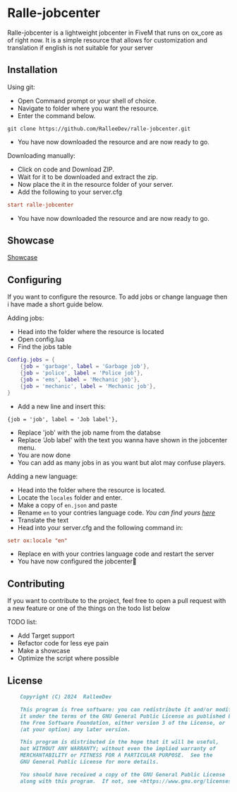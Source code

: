 # Ralle-jobcenter

Ralle-jobcenter is a lightweight jobcenter in FiveM that runs on ox_core as of right now. It is a simple resource that allows for customization and translation if english is not suitable for your server

## Installation

Using git:

- Open Command prompt or your shell of choice.
- Navigate to folder where you want the resource.
- Enter the command below.

```git
git clone https://github.com/RalleeDev/ralle-jobcenter.git
```

- You have now downloaded the resource and are now ready to go.

Downloading manually:

- Click on code and Download ZIP.
- Wait for it to be downloaded and extract the zip.
- Now place the it in the resource folder of your server.
- Add the following to your server.cfg

```cfg
start ralle-jobcenter
```

- You have now downloaded the resource and are now ready to go.

## Showcase

[Showcase](showcase.mp4)

## Configuring

If you want to configure the resource. To add jobs or change language then i have made a short guide below.

Adding jobs:

- Head into the folder where the resource is located
- Open config.lua
- Find the jobs table

```lua
Config.jobs = {
    {job = 'garbage', label = 'Garbage job'},
    {job = 'police', label = 'Police job'},
    {job = 'ems', label = 'Mechanic job'},
    {job = 'mechanic', label = 'Mechanic job'},
}
```

- Add a new line and insert this:

`{job = 'job', label = 'Job label'},`

- Replace 'job' with the job name from the databse
- Replace 'Job label' with the text you wanna have shown in the jobcenter menu.
- You are now done
- You can add as many jobs in as you want but alot may confuse players.

Adding a new language:

- Head into the folder where the resource is located.
- Locate the `locales` folder and enter.
- Make a copy of `en.json` and paste
- Rename `en` to your contries language code. *You can find yours [here](http://www.lingoes.net/en/translator/langcode.htm)*
- Translate the text
- Head into your server.cfg and the following command in:

```cfg
setr ox:locale "en"
```

- Replace en with your contries language code and restart the server
- You have now configured the jobcenter🎉

## Contributing

If you want to contribute to the project, feel free to open a pull request with a new feature or one of the things on the todo list below

TODO list:

- Add Target support
- Refactor code for less eye pain
- Make a showcase
- Optimize the script where possible

## License

```md
    Copyright (C) 2024  RalleeDev

    This program is free software: you can redistribute it and/or modify
    it under the terms of the GNU General Public License as published by
    the Free Software Foundation, either version 3 of the License, or
    (at your option) any later version.

    This program is distributed in the hope that it will be useful,
    but WITHOUT ANY WARRANTY; without even the implied warranty of
    MERCHANTABILITY or FITNESS FOR A PARTICULAR PURPOSE.  See the
    GNU General Public License for more details.

    You should have received a copy of the GNU General Public License
    along with this program.  If not, see <https://www.gnu.org/licenses/gpl-3.0.html>.
```
